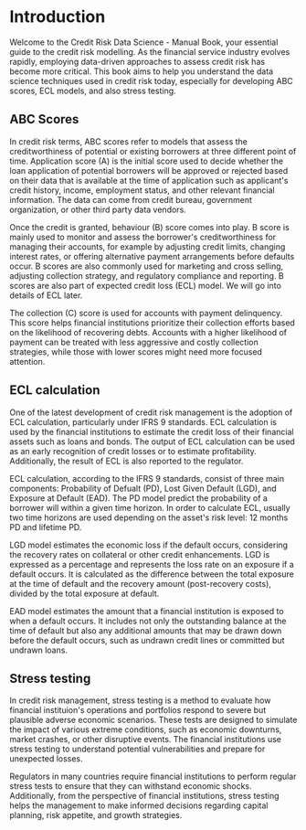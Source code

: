 # Introduction
Welcome to the Credit Risk Data Science - Manual Book, your essential guide to the credit risk modelling. As the financial service industry evolves rapidly, employing data-driven approaches to assess credit risk has become more critical. This book aims to help you understand the data science techniques used in credit risk today, especially for developing ABC scores, ECL models, and also stress testing.

## ABC Scores
In credit risk terms, ABC scores refer to models that assess the creditworthiness of potential or existing borrowers at three different point of time. Application score (A) is the initial score used to decide whether the loan application of potential borrowers will be approved or rejected based on their data that is available at the time of application such as applicant's credit history, income, employment status, and other relevant financial information. The data can come from credit bureau, government organization, or other third party data vendors.

Once the credit is granted, behaviour (B) score comes into play. B score is mainly used to monitor and assess the borrower's creditworthiness for managing their accounts, for example by adjusting credit limits, changing interest rates, or offering alternative payment arrangements before defaults occur. B scores are also commonly used for marketing and cross selling, adjusting collection strategy, and regulatory compliance and reporting. B scores are also part of expected credit loss (ECL) model. We will go into details of ECL later.

The collection (C) score is used for accounts with payment delinquency. This score helps financial institutions prioritize their collection efforts based on the likelihood of recovering debts. Accounts with a higher likelihood of payment can be treated with less aggressive and costly collection strategies, while those with lower scores might need more focused attention.

## ECL calculation
One of the latest development of credit risk management is the adoption of ECL calculation, particularly under IFRS 9 standards. ECL calculation is used by the financial institutions to estimate the credit loss of their financial assets such as loans and bonds. The output of ECL calculation can be used as an early recognition of credit losses or to estimate profitability. Additionally, the result of ECL is also reported to the regulator.

ECL calculation, according to the IFRS 9 standards, consist of three main components: Probability of Defualt (PD), Lost Given Default (LGD), and Exposure at Default (EAD). The PD model predict the probability of a borrower will within a given time horizon. In order to calculate ECL, usually two time horizons are used depending on the asset's risk level: 12 months PD and lifetime PD.

LGD model estimates the economic loss if the default occurs, considering the recovery rates on collateral or other credit enhancements. LGD is expressed as a percentage and represents the loss rate on an exposure if a default occurs. It is calculated as the difference between the total exposure at the time of default and the recovery amount (post-recovery costs), divided by the total exposure at default.

EAD model estimates the amount that a financial institution is exposed to when a default occurs. It includes not only the outstanding balance at the time of default but also any additional amounts that may be drawn down before the default occurs, such as undrawn credit lines or committed but undrawn loans.

## Stress testing
In credit risk management, stress testing is a method to evaluate how financial instituion's operations and portfolios respond to severe but plausible adverse economic scenarios. These tests are designed to simulate the impact of various extreme conditions, such as economic downturns, market crashes, or other disruptive events. The financial institutions use stress testing to understand potential vulnerabilities and prepare for unexpected losses. 

Regulators in many countries require  financial institutions to perform regular stress tests to ensure that they can withstand economic shocks. Additionally, from the perspective of financial institutions, stress testing helps the management to make informed decisions regarding capital planning, risk appetite, and growth strategies.
